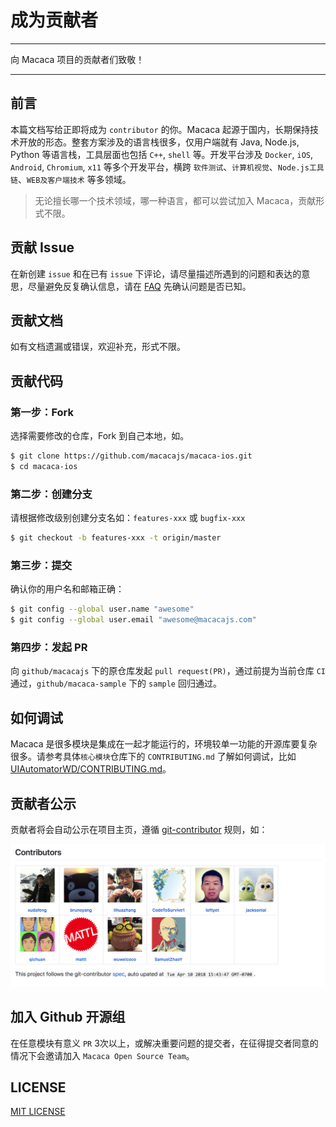 # 成为贡献者

---

向 Macaca 项目的贡献者们致敬！

---

## 前言

本篇文档写给正即将成为 `contributor` 的你。Macaca 起源于国内，长期保持技术开放的形态。整套方案涉及的语言栈很多，仅用户端就有 Java, Node.js, Python 等语言栈，工具层面也包括 `C++`, `shell` 等。开发平台涉及 `Docker`, `iOS`, `Android`, `Chromium`, `x11` 等多个开发平台，横跨 `软件测试`、`计算机视觉`、`Node.js工具链`、`WEB及客户端技术` 等多领域。

> 无论擅长哪一个技术领域，哪一种语言，都可以尝试加入 Macaca，贡献形式不限。

## 贡献 Issue

在新创建 `issue` 和在已有 `issue` 下评论，请尽量描述所遇到的问题和表达的意思，尽量避免反复确认信息，请在 [FAQ](./faq) 先确认问题是否已知。

## 贡献文档

如有文档遗漏或错误，欢迎补充，形式不限。

## 贡献代码

### 第一步：Fork

选择需要修改的仓库，Fork 到自己本地，如。

```bash
$ git clone https://github.com/macacajs/macaca-ios.git
$ cd macaca-ios
```

### 第二步：创建分支

请根据修改级别创建分支名如：`features-xxx` 或 `bugfix-xxx`


```bash
$ git checkout -b features-xxx -t origin/master
```

### 第三步：提交

确认你的用户名和邮箱正确：

```bash
$ git config --global user.name "awesome"
$ git config --global user.email "awesome@macacajs.com"
```

### 第四步：发起 PR

向 `github/macacajs` 下的原仓库发起 `pull request(PR)`，通过前提为当前仓库 `CI` 通过，`github/macaca-sample` 下的 `sample` 回归通过。

## 如何调试

Macaca 是很多模块是集成在一起才能运行的，环境较单一功能的开源库要复杂很多。请参考具体`核心模块`仓库下的 `CONTRIBUTING.md` 了解如何调试，比如 [UIAutomatorWD/CONTRIBUTING.md](https://github.com/macacajs/UIAutomatorWD/blob/master/CONTRIBUTING.md)。

## 贡献者公示

贡献者将会自动公示在项目主页，遵循 [git-contributor](//github.com/xudafeng/git-contributor) 规则，如：

[![](/assets/6d308bd9gy1fqda9m7kktj21es0n0ttg.jpg)](//github.com/macacajs/macacajs.github.io#contributors)

## 加入 Github 开源组

在任意模块有意义 `PR` 3次以上，或解决重要问题的提交者，在征得提交者同意的情况下会邀请加入 `Macaca Open Source Team`。

## LICENSE

[MIT LICENSE](//github.com/alibaba/macaca/blob/master/LICENSE)

